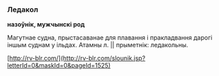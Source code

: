 ### Ледакол
**назоўнік, мужчынскі род**

Магутнае судна, прыстасаванае для плавання і пракладвання дарогі іншым суднам у ільдах. Атамны л. || прыметнік: ледакольны.

<a rel="author">[http://rv-blr.com/](http://rv-blr.com/slounik.jsp?letterId=0&maskId=0&pageId=1525)</a>
